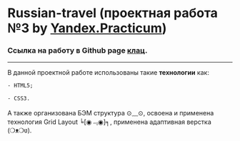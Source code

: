 # Russian-travel (проектная работа №3 by [Yandex.Practicum](https://practicum.yandex.ru/ "Практикум"))
### Ссылка на работу в Github page [клац](https://methodm4n.github.io/russian-travel/ "Ссылка на работу").
----
В данной проектной работе использованы такие **технологии** как:
```HTML
- HTML5;
```
```CSS
- CSS3.
```
А также организована БЭМ структура ⊙﹏⊙, освоена и применена технология Grid Layout ╘[◉﹃◉]╕, применена адаптивная верстка (❍ᴥ❍ʋ).
